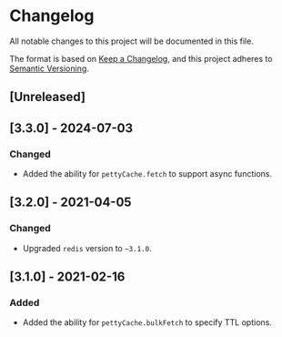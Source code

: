# Changelog
All notable changes to this project will be documented in this file.

The format is based on [Keep a Changelog](https://keepachangelog.com/en/1.0.0/),
and this project adheres to [Semantic Versioning](https://semver.org/spec/v2.0.0.html).

## [Unreleased]

## [3.3.0] - 2024-07-03
### Changed
- Added the ability for `pettyCache.fetch` to support async functions.

## [3.2.0] - 2021-04-05
### Changed
- Upgraded `redis` version to `~3.1.0`.

## [3.1.0] - 2021-02-16
### Added
- Added the ability for `pettyCache.bulkFetch` to specify TTL options.